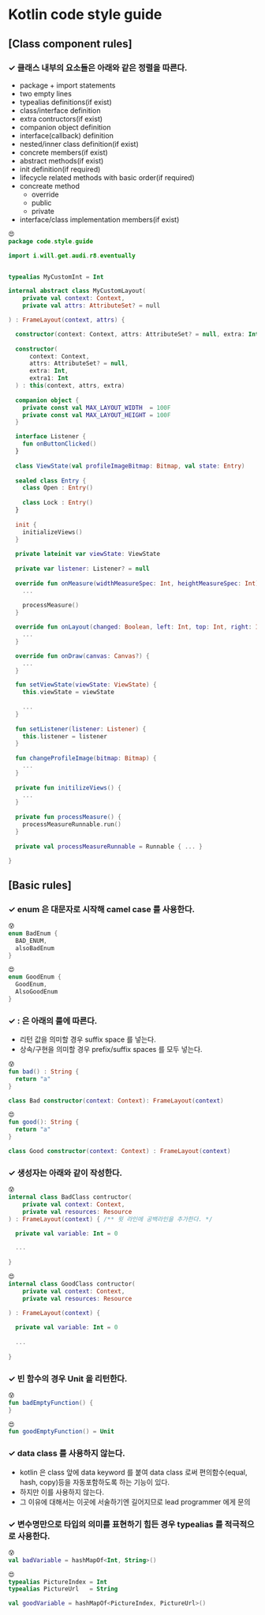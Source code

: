 # Kotlin code style guide

## [Class component rules]

### ✓ 클래스 내부의 요소들은 아래와 같은 정렬을 따른다.

- package + import statements
- two empty lines
- typealias definitions(if exist)
- class/interface definition
- extra contructors(if exist)
- companion object definition
- interface(callback) definition
- nested/inner class definition(if exist)
- concrete members(if exist)
- abstract methods(if exist)
- init definition(if required)
- lifecycle related methods with basic order(if required)
- concreate method
  - override
  - public
  - private
- interface/class implementation members(if exist)

``` kotlin
😍
package code.style.guide

import i.will.get.audi.r8.eventually


typealias MyCustomInt = Int

internal abstract class MyCustomLayout(
    private val context: Context,
    private val attrs: AttributeSet? = null

) : FrameLayout(context, attrs) {

  constructor(context: Context, attrs: AttributeSet? = null, extra: Int) : this(context, attrs, extra)
  
  constructor(
      context: Context, 
      attrs: AttributeSet? = null, 
      extra: Int, 
      extra1: Int
  ) : this(context, attrs, extra)
  
  companion object {
    private const val MAX_LAYOUT_WIDTH  = 100F
    private const val MAX_LAYOUT_HEIGHT = 100F
  }

  interface Listener {
    fun onButtonClicked()
  }
  
  class ViewState(val profileImageBitmap: Bitmap, val state: Entry)
  
  sealed class Entry {
    class Open : Entry()
    
    class Lock : Entry() 
  }
  
  init {
    initializeViews()
  }
  
  private lateinit var viewState: ViewState
  
  private var listener: Listener? = null
  
  override fun onMeasure(widthMeasureSpec: Int, heightMeasureSpec: Int) {
    ...
    
    processMeasure()
  }

  override fun onLayout(changed: Boolean, left: Int, top: Int, right: Int, bottom: Int) {
    ...
  }

  override fun onDraw(canvas: Canvas?) {
    ...
  }

  fun setViewState(viewState: ViewState) {
    this.viewState = viewState
    
    ...
  }
  
  fun setListener(listener: Listener) {
    this.listener = listener
  }
  
  fun changeProfileImage(bitmap: Bitmap) {
    ...
  }
  
  private fun initilizeViews() {
    ...
  }
  
  private fun processMeasure() {
    processMeasureRunnable.run()
  }
  
  private val processMeasureRunnable = Runnable { ... }

}
```

## [Basic rules]

### ✓ enum 은 대문자로 시작해 camel case 를 사용한다.

``` kotlin
😰
enum BadEnum {
  BAD_ENUM,
  alsoBadEnum
}

😍
enum GoodEnum {
  GoodEnum,
  AlsoGoodEnum
}
```

### ✓ : 은 아래의 룰에 따른다.

- 리턴 값을 의미할 경우 suffix space 를 넣는다.
- 상속/구현을 의미할 경우 prefix/suffix spaces 를 모두 넣는다.

``` kotlin
😰
fun bad() : String {
  return "a"
}

class Bad constructor(context: Context): FrameLayout(context)

😍
fun good(): String {
  return "a"
}

class Good constructor(context: Context) : FrameLayout(context)
```

### ✓ 생성자는 아래와 같이 작성한다.

``` kotlin
😰
internal class BadClass contructor(
    private val context: Context,
    private val resources: Resource
) : FrameLayout(context) { /** 윗 라인에 공백라인을 추가한다. */

  private val variable: Int = 0

  ...
  
}

😍
internal class GoodClass contructor(
    private val context: Context,
    private val resources: Resource
    
) : FrameLayout(context) {

  private val variable: Int = 0
  
  ...
  
}
```

### ✓ 빈 함수의 경우 Unit 을 리턴한다.

``` kotlin
😰
fun badEmptyFunction() {
}

😍
fun goodEmptyFunction() = Unit
```

### ✓ data class 를 사용하지 않는다.

- kotlin 은 class 앞에 data keyword 를 붙여 data class 로써 편의함수(equal, hash, copy)등을 자동포함하도록 하는 기능이 있다.
- 하지만 이를 사용하지 않는다.
- 그 이유에 대해서는 이곳에 서술하기엔 길어지므로 lead programmer 에게 문의

### ✓ 변수명만으로 타입의 의미를 표현하기 힘든 경우 typealias 를 적극적으로 사용한다.

``` kotlin
😰
val badVariable = hashMapOf<Int, String>()

😍
typealias PictureIndex = Int
typealias PictureUrl   = String

val goodVariable = hashMapOf<PictureIndex, PictureUrl>()
```



